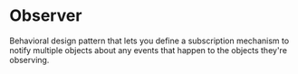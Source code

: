 # Observer
Behavioral design pattern that lets you define a subscription mechanism to notify multiple objects about any events
that happen to the objects they're observing.